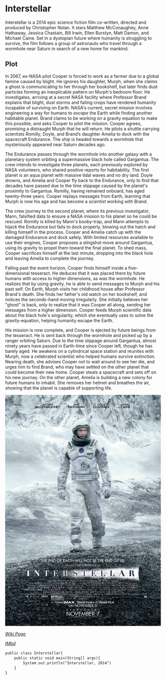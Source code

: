 # **Interstellar**

Interstellar is a 2014 epic science fiction film co-written, 
directed and produced by Christopher Nolan. It stars Matthew McConaughey, 
Anne Hathaway, Jessica Chastain, Bill Irwin, Ellen Burstyn, Matt Damon, 
and Michael Caine. Set in a dystopian future where humanity is struggling 
to survive, the film follows a group of astronauts who travel through a 
wormhole near Saturn in search of a new home for mankind.

## **Plot**


In 2067, ex-NASA pilot Cooper is forced to work as a farmer due to a global famine caused by blight. 
He ignores his daughter, Murph, when she claims a ghost is communicating to her through her bookshelf, 
but later finds dust particles forming an inexplicable pattern on Murph's bedroom floor. He investigates, 
arriving at a secret NASA facility where Professor Brand explains that blight, dust storms and failing 
crops have rendered humanity incapable of surviving on Earth. NASA's current, secret mission involves 
engineering a way for humans to *escape* the Earth while finding another habitable planet. Brand claims to be 
working on a gravity equation to make this possible, and asks Cooper to pilot the mission. Cooper agrees, 
promising a distraught Murph that he will return. He pilots a shuttle carrying scientists Romilly, Doyle, 
and Brand’s daughter Amelia to dock with the spacecraft Endurance. The ship is headed towards a wormhole that 
mysteriously appeared near Saturn decades ago.

The Endurance passes through the wormhole into another galaxy with a planetary system orbiting a supermassive 
black hole called Gargantua. The crew intends to investigate three planets, each previously explored by NASA 
volunteers, who shared positive reports for habitability. The first planet is an aqua planet with massive tidal 
waves and no dry land. Doyle drowns, and Amelia and Cooper fly back to the Endurance, only to find that decades 
have passed due to the time slippage caused by the planet's proximity to Gargantua. Romilly, having remained onboard, 
has aged twenty-three years. Cooper replays messages from Earth, learning that Murph is now his age and has become a 
*scientist* working with Brand.

The crew journey to the second planet, where its previous investigator, Mann, falsified data to ensure a NASA mission 
to his planet so he could be rescued. Romilly is killed by Mann's booby-trap, and Mann attempts to hijack the Endurance 
but fails to dock properly, blowing out the hatch and killing himself in the process. Cooper and Amelia catch up with the 
damaged Endurance and dock safely. With limited resources available to use their engines, Cooper proposes a slingshot move 
around Gargantua, using its gravity to propel them toward the final planet. To shed mass, Cooper sacrifices himself at the 
last minute, dropping into the black hole and leaving Amelia to complete the journey.

Falling past the event horizon, Cooper finds himself inside a five-dimensional tesseract. He deduces that it was placed there 
by future humans with access to higher dimensions, as was the wormhole. He realizes that by using gravity, he is able to send 
messages to Murph and his past self. On Earth, Murph visits her childhood house after Professor Brand's death. She finds her 
father's old watch on her bookshelf, and notices the seconds-hand moving irregularly. She initially believes her "ghost" is back, 
only to realize that it was Cooper all along, sending her messages from a higher dimension. Cooper feeds Murph scientific data about 
the black hole's singularity, which she eventually uses to solve the gravity-equation, helping humanity escape the Earth.

His mission is now complete, and Cooper is ejected by future beings from the tesseract. He is sent back through the wormhole and picked 
up by a ranger orbiting Saturn. Due to the time slippage around Gargantua, almost ninety years have passed in Earth-time since Cooper left, 
though he has barely aged. He awakens on a cylindrical space station and reunites with Murph, now a celebrated scientist who helped humans 
survive extinction. Nearing death, she advises Cooper not to wait around to see her die, and urges him to find Brand, who may have settled 
on the other planet that could become their new home. Cooper steals a spacecraft and sets off on his new journey. On the other planet, Amelia 
is building a new colony for future humans to inhabit. She removes her helmet and breathes the air, showing that the planet is capable of supporting life.


![Poster](Interstellar.jpg)


*[Wiki Page](https://en.wikipedia.org/wiki/Interstellar_(film))*


*[IMbd](https://www.imdb.com/title/tt0816692/)*


	public class Interstellar{
		public static void main(String[] args){
			System.out.println("Interstellar, 2014")
		}
	}